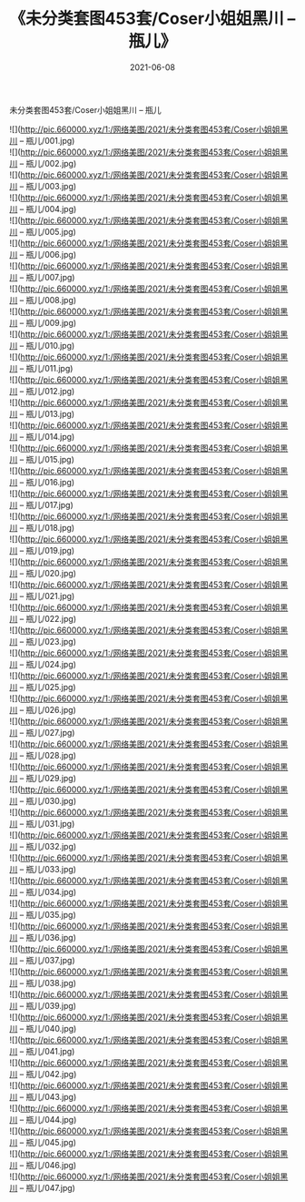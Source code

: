 ﻿---
layout: post
title:  《未分类套图453套/Coser小姐姐黑川 – 瓶儿》
date:   2021-06-08
img: http://pic.660000.xyz/1:/网络美图/2021/未分类套图453套/Coser小姐姐黑川 – 瓶儿/000.jpg
categories: [美女, 清纯, 唯美]
---

未分类套图453套/Coser小姐姐黑川 – 瓶儿

 ![](http://pic.660000.xyz/1:/网络美图/2021/未分类套图453套/Coser小姐姐黑川 – 瓶儿/001.jpg) <br>![](http://pic.660000.xyz/1:/网络美图/2021/未分类套图453套/Coser小姐姐黑川 – 瓶儿/002.jpg) <br>![](http://pic.660000.xyz/1:/网络美图/2021/未分类套图453套/Coser小姐姐黑川 – 瓶儿/003.jpg) <br>![](http://pic.660000.xyz/1:/网络美图/2021/未分类套图453套/Coser小姐姐黑川 – 瓶儿/004.jpg) <br>![](http://pic.660000.xyz/1:/网络美图/2021/未分类套图453套/Coser小姐姐黑川 – 瓶儿/005.jpg) <br>![](http://pic.660000.xyz/1:/网络美图/2021/未分类套图453套/Coser小姐姐黑川 – 瓶儿/006.jpg) <br>![](http://pic.660000.xyz/1:/网络美图/2021/未分类套图453套/Coser小姐姐黑川 – 瓶儿/007.jpg) <br>![](http://pic.660000.xyz/1:/网络美图/2021/未分类套图453套/Coser小姐姐黑川 – 瓶儿/008.jpg) <br>![](http://pic.660000.xyz/1:/网络美图/2021/未分类套图453套/Coser小姐姐黑川 – 瓶儿/009.jpg) <br>![](http://pic.660000.xyz/1:/网络美图/2021/未分类套图453套/Coser小姐姐黑川 – 瓶儿/010.jpg) <br>![](http://pic.660000.xyz/1:/网络美图/2021/未分类套图453套/Coser小姐姐黑川 – 瓶儿/011.jpg) <br>![](http://pic.660000.xyz/1:/网络美图/2021/未分类套图453套/Coser小姐姐黑川 – 瓶儿/012.jpg) <br>![](http://pic.660000.xyz/1:/网络美图/2021/未分类套图453套/Coser小姐姐黑川 – 瓶儿/013.jpg) <br>![](http://pic.660000.xyz/1:/网络美图/2021/未分类套图453套/Coser小姐姐黑川 – 瓶儿/014.jpg) <br>![](http://pic.660000.xyz/1:/网络美图/2021/未分类套图453套/Coser小姐姐黑川 – 瓶儿/015.jpg) <br>![](http://pic.660000.xyz/1:/网络美图/2021/未分类套图453套/Coser小姐姐黑川 – 瓶儿/016.jpg) <br>![](http://pic.660000.xyz/1:/网络美图/2021/未分类套图453套/Coser小姐姐黑川 – 瓶儿/017.jpg) <br>![](http://pic.660000.xyz/1:/网络美图/2021/未分类套图453套/Coser小姐姐黑川 – 瓶儿/018.jpg) <br>![](http://pic.660000.xyz/1:/网络美图/2021/未分类套图453套/Coser小姐姐黑川 – 瓶儿/019.jpg) <br>![](http://pic.660000.xyz/1:/网络美图/2021/未分类套图453套/Coser小姐姐黑川 – 瓶儿/020.jpg) <br>![](http://pic.660000.xyz/1:/网络美图/2021/未分类套图453套/Coser小姐姐黑川 – 瓶儿/021.jpg) <br>![](http://pic.660000.xyz/1:/网络美图/2021/未分类套图453套/Coser小姐姐黑川 – 瓶儿/022.jpg) <br>![](http://pic.660000.xyz/1:/网络美图/2021/未分类套图453套/Coser小姐姐黑川 – 瓶儿/023.jpg) <br>![](http://pic.660000.xyz/1:/网络美图/2021/未分类套图453套/Coser小姐姐黑川 – 瓶儿/024.jpg) <br>![](http://pic.660000.xyz/1:/网络美图/2021/未分类套图453套/Coser小姐姐黑川 – 瓶儿/025.jpg) <br>![](http://pic.660000.xyz/1:/网络美图/2021/未分类套图453套/Coser小姐姐黑川 – 瓶儿/026.jpg) <br>![](http://pic.660000.xyz/1:/网络美图/2021/未分类套图453套/Coser小姐姐黑川 – 瓶儿/027.jpg) <br>![](http://pic.660000.xyz/1:/网络美图/2021/未分类套图453套/Coser小姐姐黑川 – 瓶儿/028.jpg) <br>![](http://pic.660000.xyz/1:/网络美图/2021/未分类套图453套/Coser小姐姐黑川 – 瓶儿/029.jpg) <br>![](http://pic.660000.xyz/1:/网络美图/2021/未分类套图453套/Coser小姐姐黑川 – 瓶儿/030.jpg) <br>![](http://pic.660000.xyz/1:/网络美图/2021/未分类套图453套/Coser小姐姐黑川 – 瓶儿/031.jpg) <br>![](http://pic.660000.xyz/1:/网络美图/2021/未分类套图453套/Coser小姐姐黑川 – 瓶儿/032.jpg) <br>![](http://pic.660000.xyz/1:/网络美图/2021/未分类套图453套/Coser小姐姐黑川 – 瓶儿/033.jpg) <br>![](http://pic.660000.xyz/1:/网络美图/2021/未分类套图453套/Coser小姐姐黑川 – 瓶儿/034.jpg) <br>![](http://pic.660000.xyz/1:/网络美图/2021/未分类套图453套/Coser小姐姐黑川 – 瓶儿/035.jpg) <br>![](http://pic.660000.xyz/1:/网络美图/2021/未分类套图453套/Coser小姐姐黑川 – 瓶儿/036.jpg) <br>![](http://pic.660000.xyz/1:/网络美图/2021/未分类套图453套/Coser小姐姐黑川 – 瓶儿/037.jpg) <br>![](http://pic.660000.xyz/1:/网络美图/2021/未分类套图453套/Coser小姐姐黑川 – 瓶儿/038.jpg) <br>![](http://pic.660000.xyz/1:/网络美图/2021/未分类套图453套/Coser小姐姐黑川 – 瓶儿/039.jpg) <br>![](http://pic.660000.xyz/1:/网络美图/2021/未分类套图453套/Coser小姐姐黑川 – 瓶儿/040.jpg) <br>![](http://pic.660000.xyz/1:/网络美图/2021/未分类套图453套/Coser小姐姐黑川 – 瓶儿/041.jpg) <br>![](http://pic.660000.xyz/1:/网络美图/2021/未分类套图453套/Coser小姐姐黑川 – 瓶儿/042.jpg) <br>![](http://pic.660000.xyz/1:/网络美图/2021/未分类套图453套/Coser小姐姐黑川 – 瓶儿/043.jpg) <br>![](http://pic.660000.xyz/1:/网络美图/2021/未分类套图453套/Coser小姐姐黑川 – 瓶儿/044.jpg) <br>![](http://pic.660000.xyz/1:/网络美图/2021/未分类套图453套/Coser小姐姐黑川 – 瓶儿/045.jpg) <br>![](http://pic.660000.xyz/1:/网络美图/2021/未分类套图453套/Coser小姐姐黑川 – 瓶儿/046.jpg) <br>![](http://pic.660000.xyz/1:/网络美图/2021/未分类套图453套/Coser小姐姐黑川 – 瓶儿/047.jpg) <br>